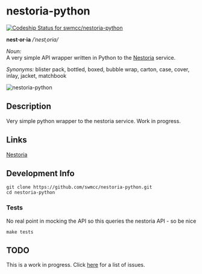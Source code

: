 # nestoria-python 

[ ![Codeship Status for swmcc/nestoria-python](https://codeship.com/projects/c5a29750-ad84-0132-b077-526b9a410e37/status?branch=master)](https://codeship.com/projects/68687)

**nest·or·ia**  */ˈnestˌoria/*

*Noun:*  
A very simple API wrapper written in Python to the [Nestoria](http://www.nestoria.co.uk) service.

*Synonyms:*	
blister pack, bottled, boxed, bubble wrap, carton, case, cover, inlay, jacket, matchbook

![nestoria-python](http://f.cl.ly/items/3k1Y2P1f2E1n09160h04/Image%202014-08-12%20at%2012.41.24%20pm.png "nestoria-python")

## Description

Very simple python wrapper to the nestoria service. Work in progress.

## Links

[Nestoria](http://www.nestoria.co.uk/) 

## Development Info

```
git clone https://github.com/swmcc/nestoria-python.git 
cd nestoria-python 
```

### Tests

No real point in mocking the API so this queries the nestoria API - so be nice

```make tests```

## TODO

This is a work in progress. Click [here](https://github.com/swmcc/nestoria-python/issues) for a list of issues.
